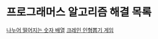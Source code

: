 #  프로그래머스 알고리즘 해결 목록

[나누어 떨어지는 숫자 배열](https://programmers.co.kr/learn/courses/30/lessons/12910)
[크레인 인형뽑기 게임](https://programmers.co.kr/learn/courses/30/lessons/64061)
